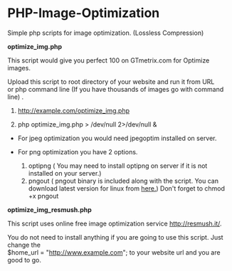 # PHP-Image-Optimization  


Simple php scripts for image optimization. (Lossless Compression)


**optimize_img.php** 

This script would give you perfect 100 on GTmetrix.com for Optimize images.

Upload this script to root directory of your website and run it from URL  
or php command line (If you have thousands of images go with command line) . 

1. http://example.com/optimize_img.php

2. php optimize_img.php > /dev/null 2>/dev/null &  


* For jpeg optimization you would need jpegoptim installed on server.

* For png optimization you have 2 options.
 
  1. optipng ( You may need to install optipng on server if it is not installed on your server.)
  2. pngout ( pngout binary is included along with the script. You can download latest version for linux from [here.](http://www.jonof.id.au/kenutils )) Don't forget to chmod +x pngout

**optimize_img_resmush.php** 

This script uses online free image optimization service http://resmush.it/.

You do not need to install anything if you are going to use this script. Just change the  
$home_url = "http://www.example.com"; to your website url and you are good to go. 



